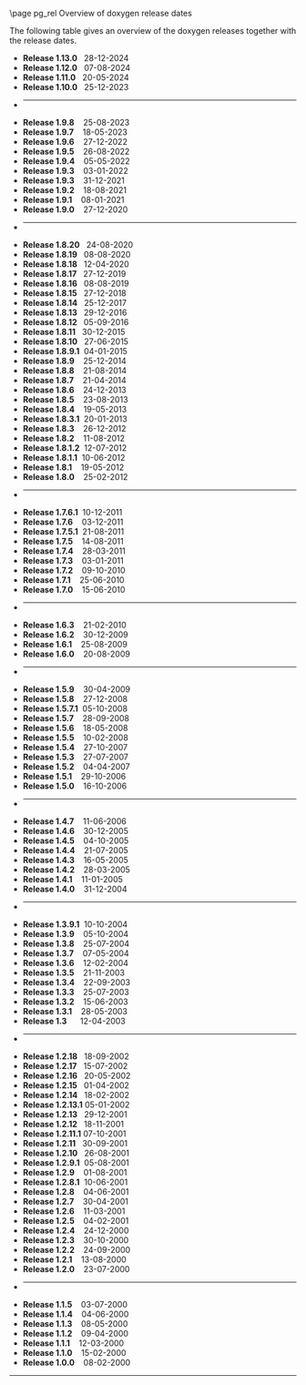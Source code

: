 \page pg_rel Overview of doxygen release dates

The following table gives an overview of the doxygen releases together with the release dates.
<ul class="multicol">
<li><b>Release 1.13.0</b>&nbsp;&nbsp; 28-12-2024</li>
<li><b>Release 1.12.0</b>&nbsp;&nbsp; 07-08-2024</li>
<li><b>Release 1.11.0</b>&nbsp;&nbsp; 20-05-2024</li>
<li><b>Release 1.10.0</b>&nbsp;&nbsp; 25-12-2023</li>
<li><hr></li>
<li><b>Release 1.9.8</b>&nbsp;&nbsp;&nbsp; 25-08-2023</li>
<li><b>Release 1.9.7</b>&nbsp;&nbsp;&nbsp; 18-05-2023</li>
<li><b>Release 1.9.6</b>&nbsp;&nbsp;&nbsp; 27-12-2022</li>
<li><b>Release 1.9.5</b>&nbsp;&nbsp;&nbsp; 26-08-2022</li>
<li><b>Release 1.9.4</b>&nbsp;&nbsp;&nbsp; 05-05-2022</li>
<li><b>Release 1.9.3</b>&nbsp;&nbsp;&nbsp; 03-01-2022</li>
<li><b>Release 1.9.3</b>&nbsp;&nbsp;&nbsp; 31-12-2021</li>
<li><b>Release 1.9.2</b>&nbsp;&nbsp;&nbsp; 18-08-2021</li>
<li><b>Release 1.9.1</b>&nbsp;&nbsp;&nbsp; 08-01-2021</li>
<li><b>Release 1.9.0</b>&nbsp;&nbsp;&nbsp; 27-12-2020</li>
<li><hr></li>
<li><b>Release 1.8.20</b>&nbsp;&nbsp; 24-08-2020</li>
<li><b>Release 1.8.19</b>&nbsp;&nbsp; 08-08-2020</li>
<li><b>Release 1.8.18</b>&nbsp;&nbsp; 12-04-2020</li>
<li><b>Release 1.8.17</b>&nbsp;&nbsp; 27-12-2019</li>
<li><b>Release 1.8.16</b>&nbsp;&nbsp; 08-08-2019</li>
<li><b>Release 1.8.15</b>&nbsp;&nbsp; 27-12-2018</li>
<li><b>Release 1.8.14</b>&nbsp;&nbsp; 25-12-2017</li>
<li><b>Release 1.8.13</b>&nbsp;&nbsp; 29-12-2016</li>
<li><b>Release 1.8.12</b>&nbsp;&nbsp; 05-09-2016</li>
<li><b>Release 1.8.11</b>&nbsp;&nbsp; 30-12-2015</li>
<li><b>Release 1.8.10</b>&nbsp;&nbsp; 27-06-2015</li>
<li><b>Release 1.8.9.1</b>&nbsp; 04-01-2015</li>
<li><b>Release 1.8.9</b>&nbsp;&nbsp;&nbsp; 25-12-2014</li>
<li><b>Release 1.8.8</b>&nbsp;&nbsp;&nbsp; 21-08-2014</li>
<li><b>Release 1.8.7</b>&nbsp;&nbsp;&nbsp; 21-04-2014</li>
<li><b>Release 1.8.6</b>&nbsp;&nbsp;&nbsp; 24-12-2013</li>
<li><b>Release 1.8.5</b>&nbsp;&nbsp;&nbsp; 23-08-2013</li>
<li><b>Release 1.8.4</b>&nbsp;&nbsp;&nbsp; 19-05-2013</li>
<li><b>Release 1.8.3.1</b>&nbsp; 20-01-2013</li>
<li><b>Release 1.8.3</b>&nbsp;&nbsp;&nbsp; 26-12-2012</li>
<li><b>Release 1.8.2</b>&nbsp;&nbsp;&nbsp; 11-08-2012</li>
<li><b>Release 1.8.1.2</b>&nbsp; 12-07-2012</li>
<li><b>Release 1.8.1.1</b>&nbsp; 10-06-2012</li>
<li><b>Release 1.8.1</b>&nbsp;&nbsp;&nbsp; 19-05-2012</li>
<li><b>Release 1.8.0</b>&nbsp;&nbsp;&nbsp; 25-02-2012</li>
<li><hr></li>
<li><b>Release 1.7.6.1</b>&nbsp; 10-12-2011</li>
<li><b>Release 1.7.6</b>&nbsp;&nbsp;&nbsp; 03-12-2011</li>
<li><b>Release 1.7.5.1</b>&nbsp; 21-08-2011</li>
<li><b>Release 1.7.5</b>&nbsp;&nbsp;&nbsp; 14-08-2011</li>
<li><b>Release 1.7.4</b>&nbsp;&nbsp;&nbsp; 28-03-2011</li>
<li><b>Release 1.7.3</b>&nbsp;&nbsp;&nbsp; 03-01-2011</li>
<li><b>Release 1.7.2</b>&nbsp;&nbsp;&nbsp; 09-10-2010</li>
<li><b>Release 1.7.1</b>&nbsp;&nbsp;&nbsp; 25-06-2010</li>
<li><b>Release 1.7.0</b>&nbsp;&nbsp;&nbsp; 15-06-2010</li>
<li><hr></li>
<li><b>Release 1.6.3</b>&nbsp;&nbsp;&nbsp; 21-02-2010</li>
<li><b>Release 1.6.2</b>&nbsp;&nbsp;&nbsp; 30-12-2009</li>
<li><b>Release 1.6.1</b>&nbsp;&nbsp;&nbsp; 25-08-2009</li>
<li><b>Release 1.6.0</b>&nbsp;&nbsp;&nbsp; 20-08-2009</li>
<li><hr></li>
<li><b>Release 1.5.9</b>&nbsp;&nbsp;&nbsp; 30-04-2009</li>
<li><b>Release 1.5.8</b>&nbsp;&nbsp;&nbsp; 27-12-2008</li>
<li><b>Release 1.5.7.1</b>&nbsp; 05-10-2008</li>
<li><b>Release 1.5.7</b>&nbsp;&nbsp;&nbsp; 28-09-2008</li>
<li><b>Release 1.5.6</b>&nbsp;&nbsp;&nbsp; 18-05-2008</li>
<li><b>Release 1.5.5</b>&nbsp;&nbsp;&nbsp; 10-02-2008</li>
<li><b>Release 1.5.4</b>&nbsp;&nbsp;&nbsp; 27-10-2007</li>
<li><b>Release 1.5.3</b>&nbsp;&nbsp;&nbsp; 27-07-2007</li>
<li><b>Release 1.5.2</b>&nbsp;&nbsp;&nbsp; 04-04-2007</li>
<li><b>Release 1.5.1</b>&nbsp;&nbsp;&nbsp; 29-10-2006</li>
<li><b>Release 1.5.0</b>&nbsp;&nbsp;&nbsp; 16-10-2006</li>
<li><hr></li>
<li><b>Release 1.4.7</b>&nbsp;&nbsp;&nbsp; 11-06-2006</li>
<li><b>Release 1.4.6</b>&nbsp;&nbsp;&nbsp; 30-12-2005</li>
<li><b>Release 1.4.5</b>&nbsp;&nbsp;&nbsp; 04-10-2005</li>
<li><b>Release 1.4.4</b>&nbsp;&nbsp;&nbsp; 21-07-2005</li>
<li><b>Release 1.4.3</b>&nbsp;&nbsp;&nbsp; 16-05-2005</li>
<li><b>Release 1.4.2</b>&nbsp;&nbsp;&nbsp; 28-03-2005</li>
<li><b>Release 1.4.1</b>&nbsp;&nbsp;&nbsp; 11-01-2005</li>
<li><b>Release 1.4.0</b>&nbsp;&nbsp;&nbsp; 31-12-2004</li>
<li><hr></li>
<li><b>Release 1.3.9.1</b>&nbsp; 10-10-2004</li>
<li><b>Release 1.3.9</b>&nbsp;&nbsp;&nbsp; 05-10-2004</li>
<li><b>Release 1.3.8</b>&nbsp;&nbsp;&nbsp; 25-07-2004</li>
<li><b>Release 1.3.7</b>&nbsp;&nbsp;&nbsp; 07-05-2004</li>
<li><b>Release 1.3.6</b>&nbsp;&nbsp;&nbsp; 12-02-2004</li>
<li><b>Release 1.3.5</b>&nbsp;&nbsp;&nbsp; 21-11-2003</li>
<li><b>Release 1.3.4</b>&nbsp;&nbsp;&nbsp; 22-09-2003</li>
<li><b>Release 1.3.3</b>&nbsp;&nbsp;&nbsp; 25-07-2003</li>
<li><b>Release 1.3.2</b>&nbsp;&nbsp;&nbsp; 15-06-2003</li>
<li><b>Release 1.3.1</b>&nbsp;&nbsp;&nbsp; 28-05-2003</li>
<li><b>Release 1.3</b>&nbsp;&nbsp;&nbsp;&nbsp;&nbsp; 12-04-2003</li>
<li><hr></li>
<li><b>Release 1.2.18</b>&nbsp;&nbsp; 18-09-2002</li>
<li><b>Release 1.2.17</b>&nbsp;&nbsp; 15-07-2002</li>
<li><b>Release 1.2.16</b>&nbsp;&nbsp; 20-05-2002</li>
<li><b>Release 1.2.15</b>&nbsp;&nbsp; 01-04-2002</li>
<li><b>Release 1.2.14</b>&nbsp;&nbsp; 18-02-2002</li>
<li><b>Release 1.2.13.1</b> 05-01-2002</li>
<li><b>Release 1.2.13</b>&nbsp;&nbsp; 29-12-2001</li>
<li><b>Release 1.2.12</b>&nbsp;&nbsp; 18-11-2001</li>
<li><b>Release 1.2.11.1</b> 07-10-2001</li>
<li><b>Release 1.2.11</b>&nbsp;&nbsp; 30-09-2001</li>
<li><b>Release 1.2.10</b>&nbsp;&nbsp; 26-08-2001</li>
<li><b>Release 1.2.9.1</b>&nbsp; 05-08-2001</li>
<li><b>Release 1.2.9</b>&nbsp;&nbsp;&nbsp; 01-08-2001</li>
<li><b>Release 1.2.8.1</b>&nbsp; 10-06-2001</li>
<li><b>Release 1.2.8</b>&nbsp;&nbsp;&nbsp; 04-06-2001</li>
<li><b>Release 1.2.7</b>&nbsp;&nbsp;&nbsp; 30-04-2001</li>
<li><b>Release 1.2.6</b>&nbsp;&nbsp;&nbsp; 11-03-2001</li>
<li><b>Release 1.2.5</b>&nbsp;&nbsp;&nbsp; 04-02-2001</li>
<li><b>Release 1.2.4</b>&nbsp;&nbsp;&nbsp; 24-12-2000</li>
<li><b>Release 1.2.3</b>&nbsp;&nbsp;&nbsp; 30-10-2000</li>
<li><b>Release 1.2.2</b>&nbsp;&nbsp;&nbsp; 24-09-2000</li>
<li><b>Release 1.2.1</b>&nbsp;&nbsp;&nbsp; 13-08-2000</li>
<li><b>Release 1.2.0</b>&nbsp;&nbsp;&nbsp; 23-07-2000</li>
<li><hr></li>
<li><b>Release 1.1.5</b>&nbsp;&nbsp;&nbsp; 03-07-2000</li>
<li><b>Release 1.1.4</b>&nbsp;&nbsp;&nbsp; 04-06-2000</li>
<li><b>Release 1.1.3</b>&nbsp;&nbsp;&nbsp; 08-05-2000</li>
<li><b>Release 1.1.2</b>&nbsp;&nbsp;&nbsp; 09-04-2000</li>
<li><b>Release 1.1.1</b>&nbsp;&nbsp;&nbsp; 12-03-2000</li>
<li><b>Release 1.1.0</b>&nbsp;&nbsp;&nbsp; 15-02-2000</li>
<li><b>Release 1.0.0</b>&nbsp;&nbsp;&nbsp; 08-02-2000</li>
</ul>
<hr>

